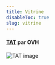 ```yaml
---
title: Vitrine
disableToc: true
slug: vitrine
---
```


#### [TAT](https://ovh.github.io/tat/overview/) par OVH
![TAT image](/images/showcase/tat.png?width=50pc)



